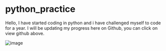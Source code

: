# python_practice
Hello,
I have started coding in python and i have challenged myself to code for a year. I will be updating my progress here on Github, you can click on view github above.


![image](https://user-images.githubusercontent.com/96219579/153796858-cbe8bf69-1aeb-4c6d-ac47-0e869393bdca.png)
